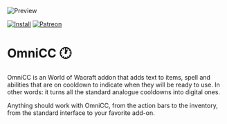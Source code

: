 ![Preview](http://jaliborc.com/images/addons/large/omnicc/actions.jpg)

[![Install](http://jaliborc.com/images/external/twitch_client.png)](https://www.curseforge.com/wow/addons/omni-cc/download?client=y) [![Patreon](http://jaliborc.com/images/external/patreon.png#1)](https://www.patreon.com/jaliborc)

# OmniCC :clock1:
OmniCC is an World of Wacraft addon that adds text to items, spell and abilities that are on cooldown to indicate when they will be ready to use. In other words: it turns all the standard analogue cooldowns into digital ones.

Anything should work with OmniCC, from the action bars to the inventory, from the standard interface to your favorite add-on.
